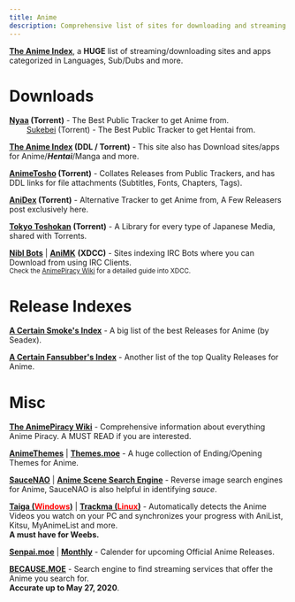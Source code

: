 ```yaml
---
title: Anime
description: Comprehensive list of sites for downloading and streaming Anime.
---
```


[**The Anime Index**](https://theindex.moe/), a **HUGE** list of streaming/downloading sites and apps categorized in Languages, Sub/Dubs and more.

# Downloads

**[Nyaa](https://nyaa.si/?c=1_0) (Torrent)** - The Best Public Tracker to get Anime from.  
&nbsp;&nbsp;&nbsp;&nbsp;&nbsp;&nbsp;&nbsp;&nbsp;[Sukebei](https://sukebei.nyaa.si/?c=1_1) (Torrent) - The Best Public Tracker to get Hentai from.

**[The Anime Index](https://theindex.moe/library/anime) (DDL / Torrent)** - This site also has Download sites/apps for Anime/**_Hentai_**/Manga and more.

**[AnimeTosho](https://animetosho.org) (Torrent)** - Collates Releases from Public Trackers, and has DDL links for file attachments (Subtitles, Fonts, Chapters, Tags).

**[AniDex](https://anidex.info/) (Torrent)** - Alternative Tracker to get Anime from, A Few Releasers post exclusively here.

**[Tokyo Toshokan](https://www.tokyotosho.info/?cat=1) (Torrent)** - A Library for every type of Japanese Media, shared with Torrents.  

[**Nibl Bots**](https://nibl.co.uk/bots) | [**AniMK**](https://animk.info/xdcc/) **(XDCC)** - Sites indexing IRC Bots where you can Download from using IRC Clients.   
<sub>Check the [AnimePiracy Wiki](https://thewiki.moe/en/tutorials/irc) for a detailed guide into XDCC.</sub>

# Release Indexes

[**A Certain Smoke's Index**](https://sneedex.moe) - A big list of the best Releases for Anime (by Seadex).

[**A Certain Fansubber's Index**](https://docs.google.com/spreadsheets/d/1PJYwhjzLNPXV2X1np-S4rdZE4fb7pxp-QbHY1O0jH6Q/htmlview) - Another list of the top Quality Releases for Anime.

# Misc

[**The AnimePiracy Wiki**](https://thewiki.moe) - Comprehensive information about everything Anime Piracy. A MUST READ if you are interested.

[**AnimeThemes**](https://animethemes.moe) | [**Themes.moe**](https://themes.moe) - A huge collection of Ending/Opening Themes for Anime.

[**SauceNAO**](https://saucenao.com) | [**Anime Scene Search Engine**](https://trace.moe/) - Reverse image search engines for Anime, SauceNAO is also helpful in identifying *sauce*.

**[Taiga (<span style="color:red">Windows</span>)](https://github.com/erengy/taiga)** | **[Trackma (<span style="color:red">Linux</span>)](https://github.com/z411/trackma/)** - Automatically detects the Anime Videos you watch on your PC and synchronizes your progress with AniList, Kitsu, MyAnimeList and more.  
**A must have for Weebs.**

[**Senpai.moe**](https://www.senpai.moe/) | [**Monthly**](https://www.monthly.moe/) - Calender for upcoming Official Anime Releases.

[**BECAUSE.MOE**](https://because.moe/) - Search engine to find streaming services that offer the Anime you search for.  
**Accurate up to May 27, 2020**.
